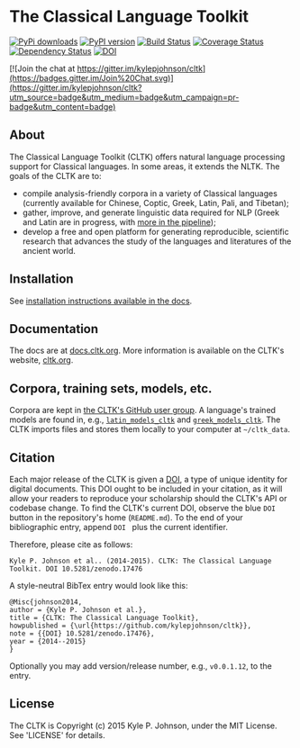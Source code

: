 The Classical Language Toolkit
==============================

[![PyPi downloads](http://img.shields.io/pypi/v/cltk.svg?style=flat)](https://pypi.python.org/pypi/cltk/) [![PyPI version](http://img.shields.io/pypi/dm/cltk.svg?style=flat)](https://pypi.python.org/pypi/cltk/)  [![Build Status](https://travis-ci.org/kylepjohnson/cltk.svg?branch=master)](https://travis-ci.org/kylepjohnson/cltk) [![Coverage Status](https://coveralls.io/repos/kylepjohnson/cltk/badge.svg?branch=master)](https://coveralls.io/r/kylepjohnson/cltk?branch=master) [![Dependency Status](https://gemnasium.com/kylepjohnson/cltk.svg)](https://gemnasium.com/kylepjohnson/cltk) [![DOI](https://zenodo.org/badge/doi/10.5281/zenodo.17476.svg)](http://dx.doi.org/10.5281/zenodo.17476)

[![Join the chat at https://gitter.im/kylepjohnson/cltk](https://badges.gitter.im/Join%20Chat.svg)](https://gitter.im/kylepjohnson/cltk?utm_source=badge&utm_medium=badge&utm_campaign=pr-badge&utm_content=badge)


About
-----

The Classical Language Toolkit (CLTK) offers natural language processing support for Classical languages. In some areas, it extends the NLTK. The goals of the CLTK are to:

*   compile analysis-friendly corpora in a variety of Classical languages (currently available for Chinese, Coptic, Greek, Latin, Pali, and Tibetan);
*   gather, improve, and generate linguistic data required for NLP (Greek and Latin are in progress, with [more in the pipeline](https://github.com/kylepjohnson/cltk/wiki/List-of-Classical-languages));
*   develop a free and open platform for generating reproducible, scientific research that advances the study of the languages and literatures of the ancient world.


Installation
------------

See [installation instructions available in the docs](http://docs.cltk.org/en/latest/installation.html).


Documentation
-------------

The docs are at [docs.cltk.org](http://docs.cltk.org). More information is available on the CLTK's website, [cltk.org](http://cltk.org).


Corpora, training sets, models, etc.
------------------------------------

Corpora are kept in [the CLTK's GitHub user group](https://github.com/cltk). A language's trained models are found in, e.g., [`latin_models_cltk`](https://github.com/cltk/latin_models_cltk) and [`greek_models_cltk`](https://github.com/cltk/greek_models_cltk). The CLTK imports files and stores them locally to your computer at `~/cltk_data`.


Citation
--------

Each major release of the CLTK is given a [DOI](http://en.wikipedia.org/wiki/Digital_object_identifier), a type of unique identity for digital documents. This DOI ought to be included in your citation, as it will allow your readers to reproduce your scholarship should the CLTK's API or codebase change. To find the CLTK's current DOI, observe the blue `DOI` button in the repository's home (`README.md`). To the end of your bibliographic entry, append `DOI ` plus the current identifier.

Therefore, please cite as follows: 
```
Kyle P. Johnson et al.. (2014-2015). CLTK: The Classical Language Toolkit. DOI 10.5281/zenodo.17476
```

A style-neutral BibTex entry would look like this:
```
@Misc{johnson2014,
author = {Kyle P. Johnson et al.},
title = {CLTK: The Classical Language Toolkit},
howpublished = {\url{https://github.com/kylepjohnson/cltk}},
note = {{DOI} 10.5281/zenodo.17476},
year = {2014--2015}
}
```

Optionally you may add version/release number, e.g., ``v0.0.1.12``, to the entry.


License
-------

The CLTK is Copyright (c) 2015 Kyle P. Johnson, under the MIT License. See 'LICENSE' for details.

